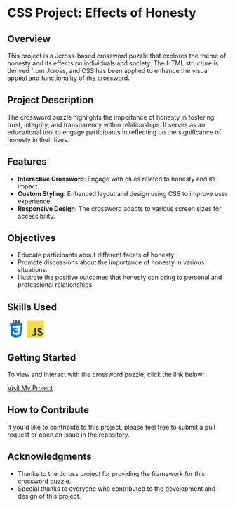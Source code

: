 # CSS Project: Effects of Honesty

## Overview
This project is a Jcross-based crossword puzzle that explores the theme of honesty and its effects on individuals and society. The HTML structure is derived from Jcross, and CSS has been applied to enhance the visual appeal and functionality of the crossword.

## Project Description
The crossword puzzle highlights the importance of honesty in fostering trust, integrity, and transparency within relationships. It serves as an educational tool to engage participants in reflecting on the significance of honesty in their lives.

## Features
- **Interactive Crossword**: Engage with clues related to honesty and its impact.
- **Custom Styling**: Enhanced layout and design using CSS to improve user experience.
- **Responsive Design**: The crossword adapts to various screen sizes for accessibility.

## Objectives
- Educate participants about different facets of honesty.
- Promote discussions about the importance of honesty in various situations.
- Illustrate the positive outcomes that honesty can bring to personal and professional relationships.

## Skills Used
<img src="https://raw.githubusercontent.com/devicons/devicon/master/icons/css3/css3-original-wordmark.svg" alt="css3" width="40" height="40"/> </a> <a
href="https://developer.mozilla.org/en-US/docs/Web/JavaScript" target="_blank" rel="noreferrer"> <img src="https://raw.githubusercontent.com/devicons/devicon/master/icons/javascript/javascript-original.svg" alt="javascript" width="40" height="40"/> </a>

## Getting Started
To view and interact with the crossword puzzle, click the link below:

[Visit My Project](https://siddheshumeshsarang.github.io/crossword/)

## How to Contribute
If you'd like to contribute to this project, please feel free to submit a pull request or open an issue in the repository.

## Acknowledgments
- Thanks to the Jcross project for providing the framework for this crossword puzzle.
- Special thanks to everyone who contributed to the development and design of this project.
